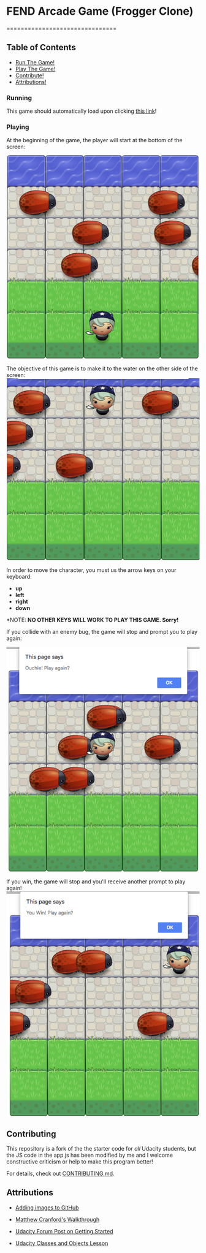 # FEND Arcade Game (Frogger Clone)
===============================
## Table of Contents

* [Run The Game!](#running)
* [Play The Game!](#playing)
* [Contribute!](#contributing)
* [Attributions!](#attributions)


### Running

This game should automatically load upon clicking [this link](
https://htmlpreview.github.io/?https://github.com/RobGoelz/GWG-challenge/blob/master/frontend-nanodegree-arcade-game/index.html)!

### Playing

At the beginning of the game, the player will start at the bottom of the screen:

![Game Start](https://github.com/RobGoelz/GWG-challenge/blob/master/frontend-nanodegree-arcade-game/images/gameStart.png)

The objective of this game is to make it to the water on the other side of the screen:
![Game End](https://github.com/RobGoelz/GWG-challenge/blob/master/frontend-nanodegree-arcade-game/images/gameEnd.png)

In order to move the character, you must us the arrow keys on your keyboard:
- **up**
- **left**
- **right**
- **down**

*NOTE: **NO OTHER KEYS WILL WORK TO PLAY THIS GAME. Sorry!**

If you collide with an enemy bug, the game will stop and prompt you to play again:

![Collision](https://github.com/RobGoelz/GWG-challenge/blob/master/frontend-nanodegree-arcade-game/images/collision.png)

If you win, the game will stop and you'll receive another prompt to play again!
![Game Win](https://github.com/RobGoelz/GWG-challenge/blob/master/frontend-nanodegree-arcade-game/images/gameWin.png)

## Contributing

This repository is a fork of the the starter code for _all_ Udacity students, but the JS code in the app.js has been
modified by me and I welcome constructive criticism or help to make this program better!

For details, check out [CONTRIBUTING.md](CONTRIBUTING.md).

## Attributions
* [Adding images to GitHub](https://www.jefclaes.be/2012/04/add-images-to-github-readme.html)

* [Matthew Cranford's Walkthrough](https://matthewcranford.com/arcade-game-walkthrough-part-1-starter-code-breakdown/)

* [Udacity Forum Post on Getting Started](https://discussions.udacity.com/t/i-dont-understand-how-to-code-classic-arcade-game/527836/2)

* [Udacity Classes and Objects Lesson](https://goo.gl/2hfwqz)
